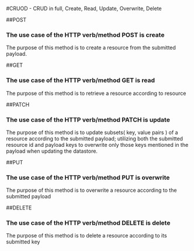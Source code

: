 #CRUOD - CRUD in full, Create, Read, Update, Overwrite, Delete

##POST
### The use case of the HTTP verb/method POST is create

The purpose of this method is to create a resource from the submitted payload.

##GET
### The use case of the HTTP verb/method GET is read

The purpose of this method is to retrieve a resource according to resource

##PATCH
### The use case of the HTTP verb/method PATCH is update

The purpose of this method is to update subsets( key, value pairs ) of a resource according to the submitted payload; utilizing both the submitted resource id and payload keys to overwrite only those keys mentioned in the payload when updating the datastore.

##PUT
### The use case of the HTTP verb/method PUT is overwrite

The purpose of this method is to overwrite a resource according to the submitted payload

##DELETE
### The use case of the HTTP verb/method DELETE is delete

The purpose of this method is to delete a resource according to its submitted key
